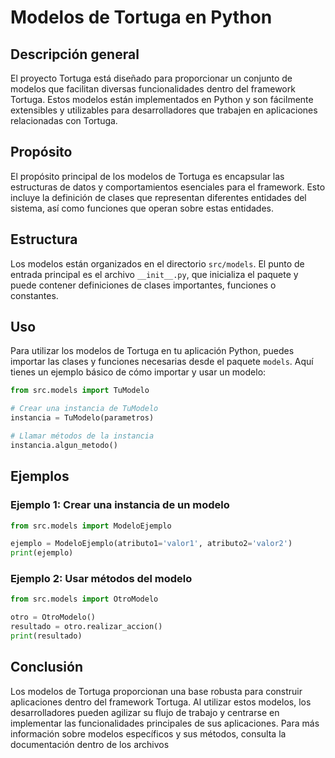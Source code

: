 # Modelos de Tortuga en Python

## Descripción general

El proyecto Tortuga está diseñado para proporcionar un conjunto de modelos que facilitan diversas funcionalidades dentro del framework Tortuga. Estos modelos están implementados en Python y son fácilmente extensibles y utilizables para desarrolladores que trabajen en aplicaciones relacionadas con Tortuga.

## Propósito

El propósito principal de los modelos de Tortuga es encapsular las estructuras de datos y comportamientos esenciales para el framework. Esto incluye la definición de clases que representan diferentes entidades del sistema, así como funciones que operan sobre estas entidades.

## Estructura

Los modelos están organizados en el directorio `src/models`. El punto de entrada principal es el archivo `__init__.py`, que inicializa el paquete y puede contener definiciones de clases importantes, funciones o constantes.

## Uso

Para utilizar los modelos de Tortuga en tu aplicación Python, puedes importar las clases y funciones necesarias desde el paquete `models`. Aquí tienes un ejemplo básico de cómo importar y usar un modelo:

```python
from src.models import TuModelo

# Crear una instancia de TuModelo
instancia = TuModelo(parametros)

# Llamar métodos de la instancia
instancia.algun_metodo()
```

## Ejemplos

### Ejemplo 1: Crear una instancia de un modelo

```python
from src.models import ModeloEjemplo

ejemplo = ModeloEjemplo(atributo1='valor1', atributo2='valor2')
print(ejemplo)
```

### Ejemplo 2: Usar métodos del modelo

```python
from src.models import OtroModelo

otro = OtroModelo()
resultado = otro.realizar_accion()
print(resultado)
```

## Conclusión

Los modelos de Tortuga proporcionan una base robusta para construir aplicaciones dentro del framework Tortuga. Al utilizar estos modelos, los desarrolladores pueden agilizar su flujo de trabajo y centrarse en implementar las funcionalidades principales de sus aplicaciones. Para más información sobre modelos específicos y sus métodos, consulta la documentación dentro de los archivos
